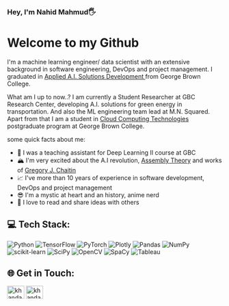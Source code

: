 ### Hey, I'm Nahid Mahmud🖐

<h1>Welcome to my Github </h1>

I'm a machine learning engineer/ data scientist with an extensive background in software engineering, DevOps and project management. I graduated in [Applied A.I. Solutions Development ](https://www.georgebrown.ca/programs/applied-ai-solutions-development-program-postgraduate-t431) from George Brown College.

What am I up to now..? I am currently a Student Researcher at GBC Research Center, developing A.I. solutions for green energy in transportation. And also the ML engineering team lead at M.N. Squared. Apart from that I am a student in [Cloud Computing Technologies](https://www.georgebrown.ca/programs/cloud-computing-technologies-program-postgraduate-t465) postgraduate program at George Brown College. 


some quick facts about me:
- 👯 I was a teaching assistant for Deep Learning II course at GBC
- 🏔 I'm very excited about the A.I revolution, [Assembly Theory](https://arxiv.org/abs/2206.02279) and works of [Gregory J. Chaitin](https://www.researchgate.net/scientific-contributions/Gregory-J-Chaitin-81072593)
- 📈 I've more than 10 years of experience in software development, DevOps and project management
- 😎 I'm a mystic at heart and an history, anime nerd
- 👯 I love to read and share ideas with others


## 💻 Tech Stack:
![Python](https://img.shields.io/badge/python-3670A0?style=for-the-badge&logo=python&logoColor=ffdd54)
![TensorFlow](https://camo.githubusercontent.com/7a5b0be4e9e7f84c9729c8a6cac39f94f9398d1982dfc58561ee4ddbff53f5cc/68747470733a2f2f696d672e736869656c64732e696f2f7374617469632f76313f7374796c653d666f722d7468652d6261646765266d6573736167653d54656e736f72466c6f7726636f6c6f723d464636463030266c6f676f3d54656e736f72466c6f77266c6f676f436f6c6f723d464646464646266c6162656c3d)
![PyTorch](https://img.shields.io/badge/PyTorch-%23EE4C2C.svg?style=for-the-badge&logo=PyTorch&logoColor=white) 
![Plotly](https://img.shields.io/badge/Plotly-%233F4F75.svg?style=for-the-badge&logo=plotly&logoColor=white) 
![Pandas](https://img.shields.io/badge/pandas-%23150458.svg?style=for-the-badge&logo=pandas&logoColor=white) 
![NumPy](https://img.shields.io/badge/numpy-%23013243.svg?style=for-the-badge&logo=numpy&logoColor=white) 
![scikit-learn](https://img.shields.io/badge/scikit--learn-%23F7931E.svg?style=for-the-badge&logo=scikit-learn&logoColor=white) 
![SciPy](https://img.shields.io/badge/SciPy-%230C55A5.svg?style=for-the-badge&logo=scipy&logoColor=%white) 
![OpenCV](https://camo.githubusercontent.com/83d8a90be61c85c17da1e70a56d4e9fc5943ec1b91ddc47726b9485689a8c3b2/68747470733a2f2f696d672e736869656c64732e696f2f7374617469632f76313f7374796c653d666f722d7468652d6261646765266d6573736167653d4f70656e435626636f6c6f723d354333454538266c6f676f3d4f70656e4356266c6f676f436f6c6f723d464646464646266c6162656c3d) 
![SpaCy](https://camo.githubusercontent.com/199640f7a13aab5d8079c955d6ad55847a7350581b1e292dd4ba980d41b0dca5/68747470733a2f2f696d672e736869656c64732e696f2f7374617469632f76313f7374796c653d666f722d7468652d6261646765266d6573736167653d737061437926636f6c6f723d303941334435266c6f676f3d7370614379266c6f676f436f6c6f723d464646464646266c6162656c3d) 
![Tableau](https://camo.githubusercontent.com/950a7a6b70ab7a01ee2a2934e0b6e9f1534cab8871f4b4174c92acba159fdf82/68747470733a2f2f696d672e736869656c64732e696f2f7374617469632f76313f7374796c653d666f722d7468652d6261646765266d6573736167653d5461626c65617526636f6c6f723d453937363237266c6f676f3d5461626c656175266c6f676f436f6c6f723d464646464646266c6162656c3d)


<!--
<h1>Contact Me</h1>
<p align="left"><a href="https://www.linkedin.com/in/khandaker-nahid-mahmud-3aab67141/" target="_blank">LinkedIn</a></p>
-->


## 🌐 Get in Touch:
<p align="left">
<a href="https://www.linkedin.com/in/khandaker-nahid-mahmud-3aab67141/" target="_blank"><img align="center" src="https://raw.githubusercontent.com/rahuldkjain/github-profile-readme-generator/master/src/images/icons/Social/linked-in-alt.svg" alt="khandaker-nahid-mahmud" height="30" width="40" /></a>
<a href="https://www.kaggle.com/khandakernahidmahmud" target="_blank"><img align="center" src="https://raw.githubusercontent.com/rahuldkjain/github-profile-readme-generator/master/src/images/icons/Social/kaggle.svg" alt="khandaker-nahid-mahmud" height="30" width="40" /></a>
</p>
